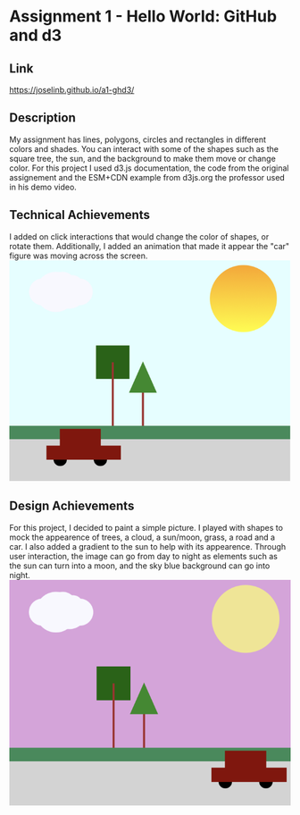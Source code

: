 Assignment 1 - Hello World: GitHub and d3  
===

Link
---
https://joselinb.github.io/a1-ghd3/

Description
---
My assignment has lines, polygons, circles and rectangles in different colors and shades. You can interact with some of the shapes such as the square tree, the sun, and the background to make them move or change color. For this project I used d3.js documentation, the code from the original assignement and the ESM+CDN example from d3js.org  the professor used in his demo video.

Technical Achievements
---
I added on click interactions that would change the color of shapes, or rotate  them. Additionally, I added an animation that made it appear the "car" figure was moving across the screen.
![day time version](daytime.png)

Design Achievements
---
For this project, I decided to paint a simple picture. I played with shapes to mock the appearence of trees, a cloud, a sun/moon, grass, a road and a car. I also added a gradient to the sun to help with its appearence. Through user interaction, the image can go from day to night as elements such as the sun can turn into a moon, and the sky blue background can go into night.
![night time version](nighttime.png)


